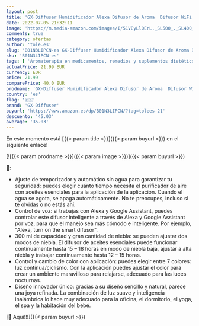 ```yaml
---
layout: post
title: 'GX·Diffuser Humidificador Alexa Difusor de Aroma  Difusor WiFi Compatible con Google Home y Echo humidificador Inteligente difusor aromaterapia para Bebé  Hogar  Oficina  SPA …'
date: 2022-07-05 21:32:11
image: 'https://m.media-amazon.com/images/I/51VEyLlOErL._SL500_._SL400_.jpg'
comments: true
category: ofertas
author: 'tole.es'
slug: 'B01N3LIPCN-es GX·Diffuser Humidificador Alexa Difusor de Aroma Difusor...'
sku: 'B01N3LIPCN-es'
tags: [ 'Aromaterapia en medicamentos, remedios y suplementos dietéticos','Cuidado de la salud','Difusores de aceite perfumado','Salud y cuidado personal','Terapias alternativas en medicamentos y remedios y suplementos dietéticos','alexa','google','gx·diffuser','home','🇪🇸', ]
actualPrice: 21.99 EUR
currency: EUR
price: 21.99
comparePrice: 40.0 EUR
prodname: 'GX·Diffuser Humidificador Alexa Difusor de Aroma  Difusor WiFi Compatible con Google Home y Echo humidificador Inteligente difusor aromaterapia para Bebé  Hogar  Oficina  SPA …'
country: 'es'
flag: '🇪🇸'
brand: 'GX·Diffuser'
buyurl: 'https://www.amazon.es/dp/B01N3LIPCN/?tag=tolees-21'
descuento: '45.03'
average: '35.03'
---
```


En este momento está [{{< param title >}}]({{< param buyurl >}}) en el siguiente enlace!

[![{{< param prodname >}}]({{< param image >}})]({{< param buyurl >}})

🔎:

- Ajuste de temporizador y automático sin agua para garantizar tu seguridad: puedes elegir cuánto tiempo necesita el purificador de aire con aceites esenciales para la aplicación de la aplicación. Cuando el agua se agota, se apaga automáticamente. No te preocupes, incluso si te olvidas o no estás ahí.
- Control de voz: si trabajas con Alexa y Google Assistant, puedes controlar este difusor inteligente a través de Alexa y Google Assistant por voz, para que el manejo sea más cómodo e inteligente. Por ejemplo, "Alexa, turn on the smart difusor".
- 300 ml de capacidad y gran cantidad de niebla: se pueden ajustar dos modos de niebla. El difusor de aceites esenciales puede funcionar continuamente hasta 15 – 18 horas en modo de niebla baja, ajustar a alta niebla y trabajar continuamente hasta 12 – 15 horas.
- Control y cambio de color con aplicación: puedes elegir entre 7 colores: luz continua/ciclismo. Con la aplicación puedes ajustar el color para crear un ambiente maravilloso para relajarse, adecuado para las luces nocturnas.
- Diseño innovador único: gracias a su diseño sencillo y natural, parece una joya refinada. La combinación de luz suave y inteligencia inalámbrica lo hace muy adecuado para la oficina, el dormitorio, el yoga, el spa y la habitación del bebé.

[🛒 Aquí!!!]({{< param buyurl >}})
